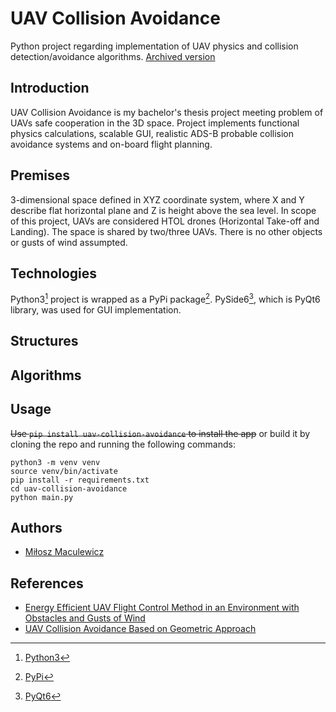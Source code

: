 # UAV Collision Avoidance
Python project regarding implementation of UAV physics and collision detection/avoidance algorithms.
[Archived version](https://github.com/mldxo/uav-collision-avoidance-2)

## Introduction
UAV Collision Avoidance is my bachelor's thesis project meeting problem of UAVs safe cooperation in the 3D space. Project implements functional physics calculations, scalable GUI, realistic ADS-B probable collision avoidance systems and on-board flight planning.

## Premises
3-dimensional space defined in XYZ coordinate system, where X and Y describe flat horizontal plane and Z is height above the sea level. In scope of this project, UAVs are considered HTOL drones (Horizontal Take-off and Landing). The space is shared by two/three UAVs. There is no other objects or gusts of wind assumpted.

## Technologies
Python3[^1] project is wrapped as a PyPi package[^2]. PySide6[^3], which is PyQt6 library, was used for GUI implementation.

## Structures

## Algorithms

## Usage
~~Use `pip install uav-collision-avoidance` to install the app~~ or build it by cloning the repo and running the following commands:
```
python3 -m venv venv
source venv/bin/activate
pip install -r requirements.txt
cd uav-collision-avoidance
python main.py
```

## Authors
- [Miłosz Maculewicz](https://github.com/mldxo)

## References
- [Energy Efficient UAV Flight Control Method in an Environment with Obstacles and Gusts of Wind](https://www.mdpi.com/1638452)
- [UAV Collision Avoidance Based on Geometric Approach](https://ieeexplore.ieee.org/document/4655013)

[^1]: [Python3](https://www.python.org/)
[^2]: [PyPi](https://pypi.org/)
[^3]: [PyQt6](https://doc.qt.io/qtforpython-6/)
